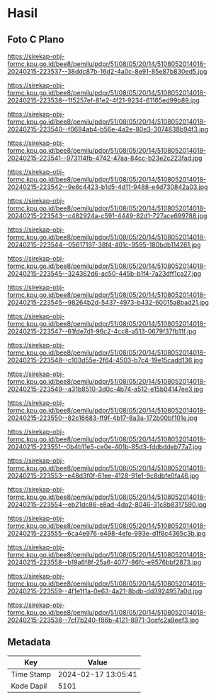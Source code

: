 # Hasil

## Foto C Plano

https://sirekap-obj-formc.kpu.go.id/bee8/pemilu/pdpr/51/08/05/20/14/5108052014018-20240215-223537--38ddc87b-16d2-4a0c-8e91-85e87b830ed5.jpg

https://sirekap-obj-formc.kpu.go.id/bee8/pemilu/pdpr/51/08/05/20/14/5108052014018-20240215-223538--1f5257ef-81e2-4f21-9234-61165ed99b89.jpg

https://sirekap-obj-formc.kpu.go.id/bee8/pemilu/pdpr/51/08/05/20/14/5108052014018-20240215-223540--f0694ab4-b56e-4a2e-80e3-3074838b94f3.jpg

https://sirekap-obj-formc.kpu.go.id/bee8/pemilu/pdpr/51/08/05/20/14/5108052014018-20240215-223541--973114fb-4742-47aa-84cc-b23e2c223fad.jpg

https://sirekap-obj-formc.kpu.go.id/bee8/pemilu/pdpr/51/08/05/20/14/5108052014018-20240215-223542--9e6c4423-b1d5-4d11-9488-e4d730842a03.jpg

https://sirekap-obj-formc.kpu.go.id/bee8/pemilu/pdpr/51/08/05/20/14/5108052014018-20240215-223543--c482924a-c591-4449-82d1-727ace699788.jpg

https://sirekap-obj-formc.kpu.go.id/bee8/pemilu/pdpr/51/08/05/20/14/5108052014018-20240215-223544--05617197-38f4-401c-9595-180bdb114261.jpg

https://sirekap-obj-formc.kpu.go.id/bee8/pemilu/pdpr/51/08/05/20/14/5108052014018-20240215-223545--324362d6-ac50-445b-b1f4-7a23dff1ca27.jpg

https://sirekap-obj-formc.kpu.go.id/bee8/pemilu/pdpr/51/08/05/20/14/5108052014018-20240215-223545--98264b2d-5437-4973-b432-60015a8bad21.jpg

https://sirekap-obj-formc.kpu.go.id/bee8/pemilu/pdpr/51/08/05/20/14/5108052014018-20240215-223547--61fde7d1-96c2-4cc8-a513-0679f37fb11f.jpg

https://sirekap-obj-formc.kpu.go.id/bee8/pemilu/pdpr/51/08/05/20/14/5108052014018-20240215-223548--c103d55e-2f64-4503-b7c4-19e15cadd136.jpg

https://sirekap-obj-formc.kpu.go.id/bee8/pemilu/pdpr/51/08/05/20/14/5108052014018-20240215-223549--a31b8510-3d0c-4b74-a512-e15b04147ee3.jpg

https://sirekap-obj-formc.kpu.go.id/bee8/pemilu/pdpr/51/08/05/20/14/5108052014018-20240215-223550--82c16683-ff9f-4b17-8a3a-172b00bf101e.jpg

https://sirekap-obj-formc.kpu.go.id/bee8/pemilu/pdpr/51/08/05/20/14/5108052014018-20240215-223551--0b4b11e5-ce0e-401b-85d3-fddbddeb77a7.jpg

https://sirekap-obj-formc.kpu.go.id/bee8/pemilu/pdpr/51/08/05/20/14/5108052014018-20240215-223553--e48d3f0f-61ee-4128-91e1-9c8dbfe0fa46.jpg

https://sirekap-obj-formc.kpu.go.id/bee8/pemilu/pdpr/51/08/05/20/14/5108052014018-20240215-223554--eb21dc86-e8ad-4da2-8046-31c8b8317590.jpg

https://sirekap-obj-formc.kpu.go.id/bee8/pemilu/pdpr/51/08/05/20/14/5108052014018-20240215-223555--6ca4e976-e498-4efe-993e-d1f8c4365c3b.jpg

https://sirekap-obj-formc.kpu.go.id/bee8/pemilu/pdpr/51/08/05/20/14/5108052014018-20240215-223558--b19a6f8f-25a6-4077-86fc-e9576bbf2873.jpg

https://sirekap-obj-formc.kpu.go.id/bee8/pemilu/pdpr/51/08/05/20/14/5108052014018-20240215-223559--4f1e1f1a-0e63-4a21-8bdb-dd3924957a0d.jpg

https://sirekap-obj-formc.kpu.go.id/bee8/pemilu/pdpr/51/08/05/20/14/5108052014018-20240215-223538--7cf7b240-f86b-4121-8971-3cefc2a9eef3.jpg


## Metadata

| Key        | Value               |
| ---------- | ------------------- |
| Time Stamp | 2024-02-17 13:05:41 |
| Kode Dapil | 5101                |



